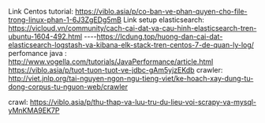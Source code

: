Link Centos tutorial: https://viblo.asia/p/co-ban-ve-phan-quyen-cho-file-trong-linux-phan-1-6J3ZgEDg5mB
Link setup elasticsearch: https://vicloud.vn/community/cach-cai-dat-va-cau-hinh-elasticsearch-tren-ubuntu-1604-492.html
----https://lcdung.top/huong-dan-cai-dat-elasticsearch-logstash-va-kibana-elk-stack-tren-centos-7-de-quan-ly-log/
perfomance  java : http://www.vogella.com/tutorials/JavaPerformance/article.html
https://viblo.asia/p/tuot-tuon-tuot-ve-jdbc-gAm5yjzEKdb
crawler: http://viet.jnlp.org/tai-nguyen-ngon-ngu-tieng-viet/ke-hoach-xay-dung-tu-dong-corpus-tu-nguon-web/crawler

crawl: https://viblo.asia/p/thu-thap-va-luu-tru-du-lieu-voi-scrapy-va-mysql-yMnKMA9EK7P
